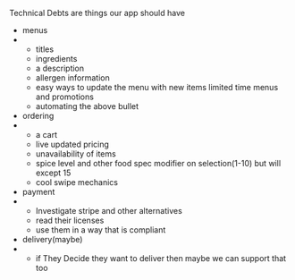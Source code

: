 Technical Debts are things our app should have
- menus
- - titles
  - ingredients
  - a description
  - allergen information
  - easy ways to update the menu with new items limited time menus and promotions
  - automating the above bullet
- ordering
- - a cart
  - live updated pricing
  - unavailability of items
  - spice level and other food spec modifier on selection(1-10) but will except 15
  - cool swipe mechanics
- payment
-  - Investigate stripe and other alternatives
   - read their licenses
   - use them in a way that is compliant
- delivery(maybe)
- - if They Decide they want to deliver then maybe we can support that too
